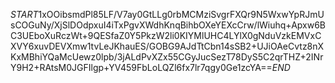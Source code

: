$START$1xOOibsmdPl85LF/V7ay0GtLLg0rbMCMziSvgrFXQr9N5WxwYpRJmUsCOGuNy/XjSlDOdpxuI4iTxPgvXWdhKnqBihbOXeYEXcCrw/lWiuhq+Apxw6BC3UEboXuRczWt+9QESfaZ0Y5PkzW2li0KIYMlUHC4LYlX0gNduVzkEMVxCXVY6xuvDEVXmw1tvLeJKhauES/GOBG9AJdTtCbn14sSB2+UJiOAeCvtz8nXKxMBhiYQaMcUewz0lpb/3jALdPvXZx55CGyJucSezT78DyS5C2qrTHZ+2INrY9H2+RAtsM0JGFIlgp+YV459FbLoLQZl6fx7lr7qgy0Ge1zcYA==$END$
